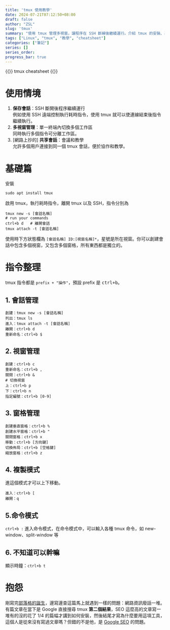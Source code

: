 ```yaml
---
title: 'tmux 使用教學'
date: 2024-07-21T07:12:50+08:00
draft: false
author: "ZSL"
slug: 'tmux'
summary: "使用 tmux 管理多視窗，讓程序在 SSH 斷線後繼續運行。介紹 tmux 的安裝、基本使用方法以及整理常用的指令。"
tags: ["Linux", "tmux", "教學", "cheatsheet"]
categories: ["筆記"]
series: []
series_order: 
progress_bar: true
---
```


{{<lead>}}
tmux cheatsheet
{{</lead>}}

# 使用情境
1. **保存會話**：SSH 斷開後程序繼續運行  
例如使用 SSH 遠端控制執行耗時指令，使用 tmux 就可以使連線結束後指令繼續執行。
2. **多視窗管理**：單一終端內切換多個工作區  
同時執行多個指令可分離工作區。
3. [網路上抄的] **共享會話**：會議和教學  
允許多個用戶連接到同一個 tmux 會話，便於協作和教學。

# 基礎篇
安裝
```shell
sudo apt install tmux
```

啟用 tmux，執行耗時指令，離開 tmux 以及 SSH，指令分別為
```shell
tmux new -s [會話名稱]
# run your commands
ctrl+b d   # 離開會話
tmux attach -t [會話名稱]
```

使用時下方狀態欄為 `[會話名稱] ID:[視窗名稱]*`，星號是所在視窗。你可以創建會話中包含多個視窗，又包含多個窗格，所有東西都是獨立的。

# 指令整理
tmux 指令都是 `prefix + "操作"`，預設 prefix 是 <kbd>ctrl+b</kbd>。

## 1. 會話管理
```shell
創建：tmux new -s [會話名稱]
列出：tmux ls
進入：tmux attach -t [會話名稱]
離開：ctrl+b d
重新命名：ctrl+b $
```

## 2. 視窗管理
```shell
創建：ctrl+b c
重新命名：ctrl+b ,
關閉：ctrl+b &
# 切換視窗
上：ctrl+b p
下：ctrl+b n
指定編號：ctrl+b [0-9]
```

## 3. 窗格管理
```shell
創建垂直窗格：ctrl+b %
創建水平窗格：ctrl+b "
關閉窗格：ctrl+b x
移動：ctrl+b [方向鍵]
切換佈局：ctrl+b [空格鍵]
縮放窗格：ctrl+b z
```

## 4. 複製模式
進這個模式才可以上下移動。
```shell
進入：ctrl+b [
離開：q
```


## 5.命令模式
```ctrl+b :``` 進入命令模式，在命令模式中，可以輸入各種 tmux 命令，如 new-window、split-window 等

## 6. 不知道可以幹嘛
顯示時鐘：```ctrl+b t```


# 抱怨
剛寫完[部落格的誕生](https://www.zsl0621.cc/posts/20240723/)，邊寫邊查這篇馬上就遇到一樣的問題：網路資訊廢話一堆。有篇文章在當下是 Google 直接搜尋 tmux **第二個結果**，SEO 這麼高的文章寫一堆有的沒的花了 1/4 的篇幅才講到如何安裝，然後結尾才寫為什麼要用這項工具，這個人是從來沒有寫過文章嗎？但錯的不是他，是 [Google SEO](https://www.hantis-style.com/seo-article-atleast-600/) 的問題。
